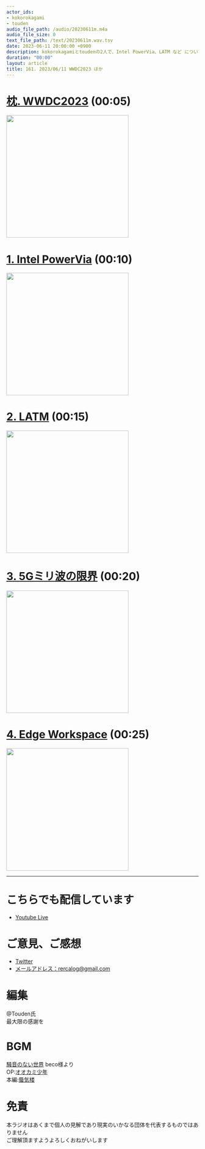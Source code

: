 ```yaml
---
actor_ids:
- kokorokagami
- touden
audio_file_path: /audio/20230611m.m4a
audio_file_size: 0
text_file_path: /text/20230611m.wav.tsv
date: 2023-06-11 20:00:00 +0900
description: kokorokagamiとtoudenの2人で、Intel PowerVia、LATM など について話しました。
duration: "00:00"
layout: article
title: 161. 2023/06/11 WWDC2023 ほか
---
```


# [枕. WWDC2023](https://www.gizmodo.jp/2023/06/wwdc-2023.html) (00:05)

[<img src="https://media.loom-app.com/gizmodo/dist/images/2023/06/06/screenshot59.jpg?w=640" width="320dp">](https://www.gizmodo.jp/2023/06/wwdc-2023.html)

# [1. Intel PowerVia](https://www.itmedia.co.jp/pcuser/articles/2306/05/news176.html) (00:10)

[<img src="https://image.itmedia.co.jp/pcuser/articles/2306/05/si7101-Intel-02.jpg" width="320dp">](https://www.itmedia.co.jp/pcuser/articles/2306/05/news176.html)

# [2. LATM](https://aiboom.net/archives/52607) (00:15)

[<img src="https://aiboom.net/wp-content/uploads/2023/06/AIDB_52607_3-768x424.png" width="320dp">](https://aiboom.net/archives/52607)

# [3. 5Gミリ波の限界](https://buzzap.jp/news/20230606-mmwave-5g-no-service-6g/) (00:20)

[<img src="https://buzzap.net/images/2019/12/13/5g-america-risks/03_m.png" width="320dp">](https://buzzap.jp/news/20230606-mmwave-5g-no-service-6g/)

# [4. Edge Workspace](https://forest.watch.impress.co.jp/docs/news/1505947.html) (00:25)

[<img src="https://asset.watch.impress.co.jp/img/wf/docs/1505/947/image3_l.png" width="320dp">](https://forest.watch.impress.co.jp/docs/news/1505947.html)

___

# こちらでも配信しています
- [Youtube Live](https://www.youtube.com/channel/UCD1zo-WnyFdE5w0pqvKblkA)

# ご意見、ご感想
- [Twitter](https://twitter.com/recalog1)
- [メールアドレス：rercalog@gmail.com](rercalog@gmail.com)

# 編集

@Touden氏  
最大限の感謝を  

# BGM

[騒音のない世界](http://noiselessworld.net/) beco様より  
OP:[オオカミ少年](https://soundcloud.com/baron1_3/wolfboy)  
本編:[蜃気楼](https://soundcloud.com/baron1_3/shinkirou)  

# 免責

本ラジオはあくまで個人の見解であり現実のいかなる団体を代表するものではありません  
ご理解頂ますようよろしくおねがいします  
